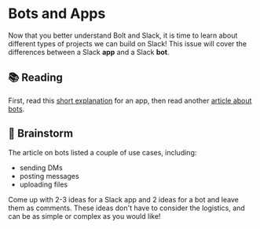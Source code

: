 # Bots and Apps

Now that you better understand Bolt and Slack, it is time to learn about different types of projects we can build on Slack! This issue will cover the differences between a Slack **app** and a Slack **bot**. 

## 📚 Reading

First, read this [short explanation](https://slack.com/resources/slack-101/what-is-an-app) for an app, then read another [article about bots](https://api.slack.com/bot-users#:~:text=A%20bot%20is%20a%20type,a%20Slack%20App%20can%20do.).

## 🧠 Brainstorm

The article on bots listed a couple of use cases, including:

* sending DMs
* posting messages
* uploading files

Come up with 2-3 ideas for a Slack app and 2 ideas for a bot and leave them as comments. These ideas don't have to consider the logistics, and can be as simple or complex as you would like!

